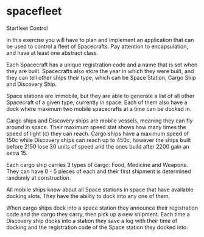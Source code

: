 # spacefleet
Starfleet Control

In this exercise you will have to plan and implement an application that can be used to control a fleet of Spacecrafts. Pay attention to encapsulation, and have at least one abstract class.

Each Spacecraft has a unique registration code and a name that is set when they are built. Spacecrafts also store the year in which they were built, and they can tell other ships their type, which can be Space Station, Cargo Ship and Discovery Ship.

Space stations are immobile, but they are able to generate a list of all other Spacecraft of a given type, currently in space. Each of them also have a dock where maximum two mobile spacecrafts at a time can be docked in.

Cargo ships and Discovery ships are mobile vessels, meaning they can fly around in space. Their maximum speed stat shows how many times the speed of light (c) they can reach. Cargo ships have a maximum speed of 150c while Discovery ships can reach up to 450c, however the ships built before 2150 lose 30 units of speed and the ones build after 2200 gain an extra 15.

Each cargo ship carries 3 types of cargo: Food, Medicine and Weapons. They can have 0 - 5 pieces of each and their first shipment is determined randomly at construction. 

All mobile ships know about all Space stations in space that have available docking slots. They have the ability to dock into any one of them.

When cargo ships dock into a space station they announce their registration code
 and the cargo they carry, then pick up a new shipment.
Each time a Discovery ship docks into a station they save a log with their time of docking and the registration code of the Space station they docked into.
